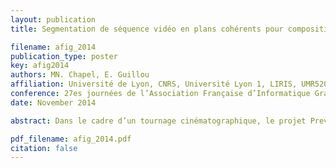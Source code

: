 ```yaml
---
layout: publication
title: Segmentation de séquence vidéo en plans cohérents pour compositing 2D

filename: afig_2014
publication_type: poster
key: afig2014
authors: MN. Chapel, E. Guillou
affiliation: Université de Lyon, CNRS, Université Lyon 1, LIRIS, UMR5205, F-69622, Lyon, France
conference: 27es journées de l’Association Française d’Informatique Graphique (AFIG)
date: November 2014

abstract: Dans le cadre d’un tournage cinématographique, le projet Previz vise à fournir au réalisateur une prévisualisation des effets spéciaux en temps réel pendant le tournage. Pour ce faire, il est nécessaire d’accorder le virtuel sur le réel, et plus particulièrement d’assurer une cohérence d’intéraction entre les personnages réels et les personnages virtuels. Dans ce cas, il est indispensable, dans le flux vidéo de la caméra réalisateur, d’une part de distinguer le sujet du décor et d’autre part de reconstituer son mouvement. Ce travail se concentre uniquement sur la distinction sujet/décor. Ce processus est connu pour fonctionner parfaitement en environnement contraint c’est-à-dire en utilisant un fond vert ou au mieux avec un décor dont les éléments qui le constituent sont statiques, en utilisant plusieurs caméras fixes, en controllant l’éclairage pour éviter les brusques variations de luminosités. Dans un premier temps, nous nous concentrons sur l’utilisation d’une caméra en mouvement libre dont la position dans l’environnement est calculée en temps réel. L’utilisation d’une caméra mobile entraîne des difficultés quant à la distinction de l’acteur dans le décor. D’une part des éléments du décor peuvent apparaître et disparaître du champ de vision de la caméra et, d’autre part, le décor qui est statique apparaît en mouvement dans la séquence vidéo. Une reconstruction partielle ou complète a priori du décor seul pourrait résoudre les problèmes de l’utilisation d’une caméra mobile mais nous nous plaçons dans le cas où un tel apprentissage est impossible.

pdf_filename: afig_2014.pdf
citation: false
---
```

